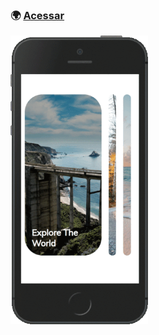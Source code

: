 ### :earth_africa: [Acessar](https://biacoelho.github.io/50projects50days-html-css-js/day1-expanding-cards)


<img src="https://raw.githubusercontent.com/beatriz-dadalto/50projects50days-html-css-js/main/day1-expanding-cards/image-demo.gif" width="220px"/>
